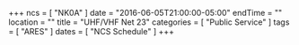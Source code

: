 +++
ncs = [ "NK0A" ]
date = "2016-06-05T21:00:00-05:00"
endTime = ""
location = ""
title = "UHF/VHF Net 23"
categories = [ "Public Service" ]
tags = [ "ARES" ]
dates = [ "NCS Schedule" ]
+++
